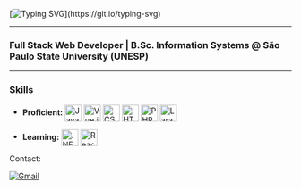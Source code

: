 <!-- Greeting -->
[![Typing SVG](https://readme-typing-svg.demolab.com?font=Cascadia+Code&size=30&duration=3000&pause=1000&color=1AD5F7&repeat=false&width=600&height=45&lines=Hello%2C+I'm+Giovanni+Bozzini!)](https://git.io/typing-svg)

---

<!-- Introduction -->
<h3>Full Stack Web Developer | B.Sc. Information Systems @ São Paulo State University (UNESP)</h3>

---

### Skills
- **Proficient:**
  <span><img src="https://img.shields.io/badge/JavaScript-323330?style=for-the-badge&logo=javascript&logoColor=F7DF1E" alt="JavaScript logo" title="JavaScript" height="30" align="center"/></span>
  <span><img src="https://img.shields.io/badge/Vue.js-35495E?style=for-the-badge&logo=vue.js&logoColor=4FC08D" alt="Vue.js logo" title="Vue.js" height="30" align="center"/></span>
  <span><img src="https://img.shields.io/badge/CSS-1572B6?style=for-the-badge&logo=css3&logoColor=white" alt="CSS logo" title="CSS" height="30" align="center"/></span>
  <span><img src="https://img.shields.io/badge/HTML-E34F26?style=for-the-badge&logo=html5&logoColor=white" alt="HTML logo" title="HTML" height="30" align="center"/></span>
  <span><img src="https://img.shields.io/badge/PHP-777BB4?style=for-the-badge&logo=php&logoColor=white" alt="PHP logo" title="PHP" height="30" align="center"/></span>
  <span><img src="https://img.shields.io/badge/Laravel-FF2D20?style=for-the-badge&logo=laravel&logoColor=white" alt="Laravel logo" title="Laravel" height="30" align="center"/></span>
  
- **Learning:**
  <span><img src="https://img.shields.io/badge/.NET-512BD4?style=for-the-badge&logo=dotnet&logoColor=white" alt=".NET logo" title=".NET" height="30" align="center"/></span>
  <span><img src="https://img.shields.io/badge/React-20232A?style=for-the-badge&logo=react&logoColor=61DAFB" alt="ReactJS logo" title="ReactJS" height="30" align="center"/></span>

Contact:  

[![Gmail](https://img.shields.io/badge/-giovanni.bns@gmail.com-c14438?style=flat&logo=Gmail&logoColor=white)](mailto:giovanni.bns@gmail.com)

